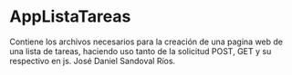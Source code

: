 # AppListaTareas
Contiene los archivos necesarios para la creación de una pagina web de una lista de tareas, haciendo uso tanto de la solicitud POST, GET y su respectivo en js. José Daniel Sandoval Ríos.
